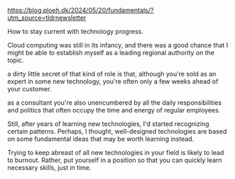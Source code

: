 https://blog.ploeh.dk/2024/05/20/fundamentals/?utm_source=tldrnewsletter

How to stay current with technology progress.

Cloud computing was still in its infancy, and there was a good chance that I might be able to establish myself as a leading regional authority on the topic.

a dirty little secret of that kind of role is that, although you're sold as an expert in some new technology, you're often only a few weeks ahead of your customer.

as a consultant you're also unencumbered by all the daily responsibilities and politics that often occupy the time and energy of regular employees. 

Still, after years of learning new technologies, I'd started recognizing certain patterns. Perhaps, I thought, well-designed technologies are based on some fundamental ideas that may be worth learning instead.

Trying to keep abreast of all new technologies in your field is likely to lead to burnout. Rather, put yourself in a position so that you can quickly learn necessary skills, just in time.

